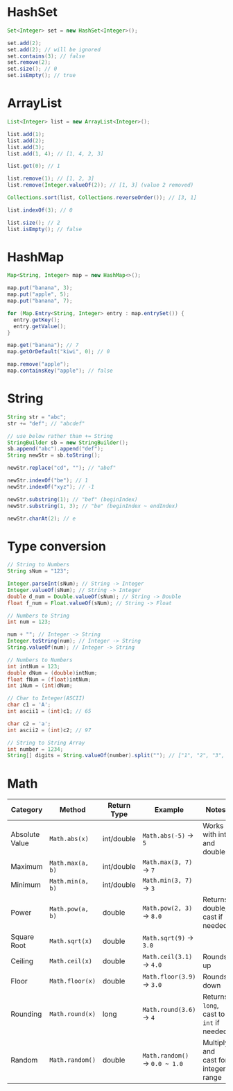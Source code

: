 # HashSet
```java
Set<Integer> set = new HashSet<Integer>();

set.add(2);
set.add(2); // will be ignored
set.contains(3); // false
set.remove(2);
set.size(); // 0
set.isEmpty(); // true
```

# ArrayList
```java
List<Integer> list = new ArrayList<Integer>();

list.add(1);
list.add(2);
list.add(3);
list.add(1, 4); // [1, 4, 2, 3]

list.get(0); // 1

list.remove(1); // [1, 2, 3]
list.remove(Integer.valueOf(2)); // [1, 3] (value 2 removed)

Collections.sort(list, Collections.reverseOrder()); // [3, 1]

list.indexOf(3); // 0

list.size(); // 2
list.isEmpty(); // false
```

# HashMap
```java
Map<String, Integer> map = new HashMap<>();

map.put("banana", 3);
map.put("apple", 5);
map.put("banana", 7);

for (Map.Entry<String, Integer> entry : map.entrySet()) {
  entry.getKey();
  entry.getValue();
}

map.get("banana"); // 7
map.getOrDefault("kiwi", 0); // 0

map.remove("apple");
map.containsKey("apple"); // false
```

# String
```java
String str = "abc";
str += "def"; // "abcdef"

// use below rather than += String
StringBuilder sb = new StringBuilder();
sb.append("abc").append("def");
String newStr = sb.toString();

newStr.replace("cd", ""); // "abef"

newStr.indexOf("be"); // 1
newStr.indexOf("xyz"); // -1

newStr.substring(1); // "bef" (beginIndex)
newStr.substring(1, 3); // "be" (beginIndex ~ endIndex)

newStr.charAt(2); // e
```

# Type conversion
```java
// String to Numbers
String sNum = "123";

Integer.parseInt(sNum); // String -> Integer
Integer.valueOf(sNum); // String -> Integer
double d_num = Double.valueOf(sNum); // String -> Double
float f_num = Float.valueOf(sNum); // String -> Float
```

```java
// Numbers to String
int num = 123;

num + ""; // Integer -> String
Integer.toString(num); // Integer -> String
String.valueOf(num); // Integer -> String
```

```java
// Numbers to Numbers
int intNum = 123;
double dNum = (double)intNum;
float fNum = (float)intNum;
int iNum = (int)dNum;
```

```java
// Char to Integer(ASCII)
char c1 = 'A';
int ascii1 = (int)c1; // 65

char c2 = 'a';
int ascii2 = (int)c2; // 97
```

```java
// String to String Array
int number = 1234;
String[] digits = String.valueOf(number).split(""); // ["1", "2", "3", "4"]
```

# Math
| Category       | Method           | Return Type | Example                       | Notes                                   |
| -------------- | ---------------- | ----------- | ----------------------------- | --------------------------------------- |
| Absolute Value | `Math.abs(x)`    | int/double  | `Math.abs(-5)` → `5`          | Works with int and double               |
| Maximum        | `Math.max(a, b)` | int/double  | `Math.max(3, 7)` → `7`        |                                         |
| Minimum        | `Math.min(a, b)` | int/double  | `Math.min(3, 7)` → `3`        |                                         |
| Power          | `Math.pow(a, b)` | double      | `Math.pow(2, 3)` → `8.0`      | Returns double, cast if needed          |
| Square Root    | `Math.sqrt(x)`   | double      | `Math.sqrt(9)` → `3.0`        |                                         |
| Ceiling        | `Math.ceil(x)`   | double      | `Math.ceil(3.1)` → `4.0`      | Rounds up                               |
| Floor          | `Math.floor(x)`  | double      | `Math.floor(3.9)` → `3.0`     | Rounds down                             |
| Rounding       | `Math.round(x)`  | long        | `Math.round(3.6)` → `4`       | Returns `long`, cast to `int` if needed |
| Random         | `Math.random()`  | double      | `Math.random()` → `0.0 ~ 1.0` | Multiply and cast for integer range     |

